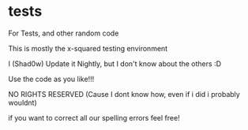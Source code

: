 # tests
For Tests, and other random code

This is mostly the x-squared testing environment

I (Shad0w) Update it Nightly, but I don't know about the others :D

Use the code as you like!!!

NO RIGHTS RESERVED (Cause I dont know how, even if i did i probably wouldnt)

if you want to correct all our spelling errors feel free!
